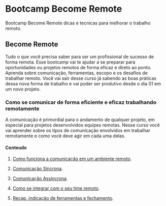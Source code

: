 # Bootcamp Become Remote

Bootcamp Become Remote dicas e tecnicas para melhorar o trabalho remoto.

## Become Remote

Tudo o que você precisa saber para ser um profissional de sucesso de forma remota. Esse bootcamp vai te ajudar a se preparar para oportunidades ou projetos remotos de forma eficaz e direto ao ponto. Aprenda sobre comunicação, ferramentas, escopo e os desafios de trabalhar remoto. Você vai sair desse curso já sabendo as boas práticas dessa nova forma de trabalho e vai poder ser produtivo desde o dia 01 em um novo projeto.

### Como se comunicar de forma eficiente e eficaz trabalhando remotamente

A comunicação é primordial para o andamento de qualquer projeto, em especial para projetos desenvolvidos equipes remotas. Nesse curso você vai aprender sobre os tipos de comunicação envolvidos em trabalhar remotamente e como você deve agir em cada uma delas.

#### Conteudo

1. [Como funciona a comunicação em um ambiente remoto](ComoFuncionaAComunicaçãoEmUmAmbienteRemoto).

2. [Comunicação Síncrona](ComunicaçãoSíncrona.md).

3. [Comunicação Assíncrona](ComunicaçãoAssíncrona.md).

4. [Como se integrar com o seu time remoto](ComoSeIntegrarComOSeuTimeRemoto.md).

5. [Recap, indicação de ferramentas e fechamento](RecapIndicaçãoDeFerramentasEFechamento.md).

